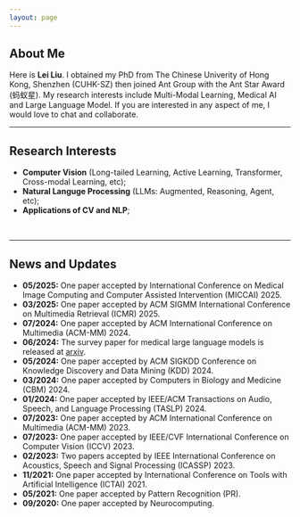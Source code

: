 ```yaml
---
layout: page
---
```


## About Me

<!-- ---<img src="https://Haishen-ll.github.io/liulei.jpeg" class="floatpic" width="480" height="380">--->

Here is **Lei Liu**. I obtained my PhD from The Chinese Univerity of Hong Kong, Shenzhen (CUHK-SZ) then joined Ant Group with the Ant Star Award (蚂蚁星). My research interests include Multi-Modal Learning, Medical AI and Large Language Model. If you are interested in any aspect of me, I would love to chat and collaborate. 
<br>


---


## Research Interests

- **Computer Vision** (Long-tailed Learning, Active Learning, Transformer, Cross-modal Learning, etc);
- **Natural Languge Processing** (LLMs: Augmented, Reasoning, Agent, etc);
- **Applications of CV and NLP**;

<br>

---

## News and Updates
- **05/2025:** One paper accepted by International Conference on Medical Image Computing and Computer Assisted Intervention (MICCAI) 2025.
- **03/2025:** One paper accepted by ACM SIGMM International Conference on Multimedia Retrieval (ICMR) 2025.
- **07/2024:** One paper accepted by ACM International Conference on Multimedia (ACM-MM) 2024.
- **06/2024:** The survey paper for medical large language models is released at [arxiv](https://arxiv.org/pdf/2406.03712).
- **05/2024:** One paper accepted by ACM SIGKDD Conference on Knowledge Discovery and Data Mining (KDD) 2024.
- **03/2024:** One paper accepted by Computers in Biology and Medicine (CBM) 2024.
- **01/2024:** One paper accepted by IEEE/ACM Transactions on Audio, Speech, and Language Processing (TASLP) 2024.
- **07/2023:** One paper accepted by ACM International Conference on Multimedia (ACM-MM) 2023.
- **07/2023:** One paper accepted by IEEE/CVF International Conference on Computer Vision (ICCV) 2023.
- **02/2023:** Two papers accepted by IEEE International Conference on Acoustics, Speech and Signal Processing (ICASSP) 2023.
- **11/2021:** One paper accepted by International Conference on Tools with Artificial Intelligence (ICTAI) 2021.
- **05/2021:** One paper accepted by Pattern Recognition (PR).
- **09/2020:** One paper accepted by Neurocomputing.


<script type="text/javascript" src="//rf.revolvermaps.com/0/0/6.js?i=599urazffi5&amp;m=7&amp;c=e63100&amp;cr1=ffffff&amp;f=arial&amp;l=0&amp;bv=90&amp;lx=-420&amp;ly=420&amp;hi=20&amp;he=7&amp;hc=a8ddff&amp;rs=80" async="async"></script>

<!-- <script type="text/javascript" id="clustrmaps" src="//clustrmaps.com/map_v2.js?d=OZGoITQs8Nmbi0rmn1JffCvcxGxT77UqzDbHAYMHoQ4"></script>-->

<br>

